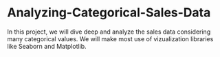# Analyzing-Categorical-Sales-Data
In this project, we will dive deep and analyze the sales data considering many categorical values. We will make most use of vizualization libraries like Seaborn and Matplotlib. 

